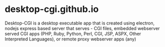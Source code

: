 # desktop-cgi.github.io
Desktop-CGI is a desktop executable app that is created using electron, nodejs express based server that serves - CGI files, embedded webserver served CGI apps (PHP, Ruby, Python, Perl, CGI, JSP, ASPX, Other Interpreted Languages), or remote proxy webserver apps (any)
